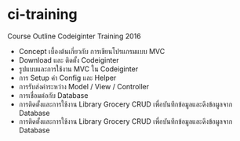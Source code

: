 # ci-training
Course Outline Codeiginter Training 2016

<ul>
<li>Concept เบื้องต้นเกี่ยวกับ การเขียนโปรแกรมแบบ MVC</li>
<li>Download และ ติดตั้ง Codeiginter</li>
<li>รูปแบบและการใช้งาน MVC ใน Codeiginter</li>
<li>การ Setup ค่า Config และ Helper</li>
<li>การรับส่งค่าระหว่าง Model / View / Controller</li>
<li>การเชื่อมต่อกับ Database</li>
<li>การติดตั้งและการใช้งาน Library Grocery CRUD เพื่อบันทึกข้อมูลและดึงข้อมูลจาก Database</li>
<li>การติดตั้งและการใช้งาน Library Grocery CRUD เพื่อบันทึกข้อมูลและดึงข้อมูลจาก Database</li>
</ul>
